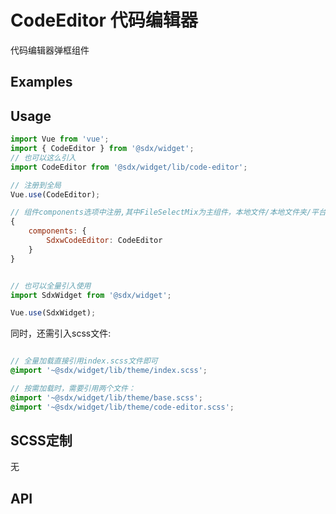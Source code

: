 # CodeEditor 代码编辑器

代码编辑器弹框组件

## Examples

<Common-BasicUsage>
<widget-code-editor-index></widget-code-editor-index>
  <highlight-code slot="codeText" lang="vue">
    <template>
     <sdxu-button>打开代码编辑器</sdxu-button>
             <SdxwCodeEditor
                 :visible.sync="editorVisible"
                 title="组件代码编辑"
                 v-model="code"
                 :save-handler="handleSave"
             />
    </template>
    <script>
    import SdxwCodeEditor from '@sdx/widget/components/code-editor'
    import SdxuButton from '@sdx/ui/components/button';
    export default {
        name: 'index',
        data() {
            return {
                editorVisible: false,
                code: 'import os\n' +
                    'from typing import Callable, Dict\n' +
                    '\n' +
                    'from celery import Celery\n' +
                    '\n' +
                    'from api.management.dockerBuilderManager import DockerBuilderManager'
            };
        },
        components: {
            SdxwCodeEditor,
            SdxuButton
        },
        methods: {
            handleSave() {
                alert('开始保存');
                return Promise.resolve();
            }
        }
    }
    </script>
  </highlight-code>
</Common-BasicUsage>

## Usage

```js
import Vue from 'vue';
import { CodeEditor } from '@sdx/widget';
// 也可以这么引入
import CodeEditor from '@sdx/widget/lib/code-editor';

// 注册到全局
Vue.use(CodeEditor);

// 组件components选项中注册,其中FileSelectMix为主组件，本地文件/本地文件夹/平台文件三合一
{
    components: {
        SdxwCodeEditor: CodeEditor
    }
}


// 也可以全量引入使用
import SdxWidget from '@sdx/widget';

Vue.use(SdxWidget);

```

同时，还需引入scss文件:

```scss

// 全量加载直接引用index.scss文件即可
@import '~@sdx/widget/lib/theme/index.scss';

// 按需加载时，需要引用两个文件：
@import '~@sdx/widget/lib/theme/base.scss';
@import '~@sdx/widget/lib/theme/code-editor.scss';

```

## SCSS定制

无

## API

<widget-code-editor-api></widget-code-editor-api>
